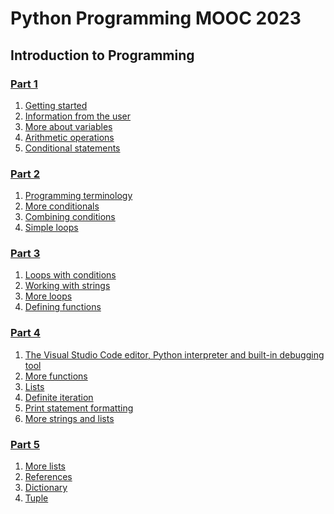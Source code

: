 # Python Programming MOOC 2023
## Introduction to Programming
### [Part 1](https://github.com/antoniolopez7217/Python_Programming_MOOC/tree/main/part1)
1. [Getting started](https://github.com/antoniolopez7217/Python_Programming_MOOC/tree/main/part1/1.%20Getting%20started)
2. [Information from the user](https://github.com/antoniolopez7217/Python_Programming_MOOC/tree/main/part1/2.%20Information%20from%20the%20user)
3. [More about variables](https://github.com/antoniolopez7217/Python_Programming_MOOC/tree/main/part1/3.%20More%20about%20variables)
4. [Arithmetic operations](https://github.com/antoniolopez7217/Python_Programming_MOOC/tree/main/part1/4.%20Arithmetic%20operations)
5. [Conditional statements](https://github.com/antoniolopez7217/Python_Programming_MOOC/tree/main/part1/5.%20Conditional%20statements)

### [Part 2](https://github.com/antoniolopez7217/Python_Programming_MOOC/tree/main/part2)
1. [Programming terminology](https://github.com/antoniolopez7217/Python_Programming_MOOC/tree/main/part2/1.%20Programming%20terminology)
2. [More conditionals](https://github.com/antoniolopez7217/Python_Programming_MOOC/tree/main/part2/2.%20More%20conditionals)
3. [Combining conditions](https://github.com/antoniolopez7217/Python_Programming_MOOC/tree/main/part2/3.%20Combining%20conditions)
4. [Simple loops](https://github.com/antoniolopez7217/Python_Programming_MOOC/tree/main/part2/4.%20Simple%20loops)

### [Part 3](https://github.com/antoniolopez7217/Python_Programming_MOOC/tree/main/part3)
1. [Loops with conditions](https://github.com/antoniolopez7217/Python_Programming_MOOC/tree/main/part3/1.%20Loops%20with%20conditions)
2. [Working with strings](https://github.com/antoniolopez7217/Python_Programming_MOOC/tree/main/part3/2.%20Working%20with%20strings)
3. [More loops](https://github.com/antoniolopez7217/Python_Programming_MOOC/tree/main/part3/3.%20More%20loops)
4. [Defining functions](https://github.com/antoniolopez7217/Python_Programming_MOOC/tree/main/part3/4.%20Defining%20functions)

### [Part 4](https://github.com/antoniolopez7217/Python_Programming_MOOC/tree/main/part4)
1. [The Visual Studio Code editor, Python interpreter and built-in debugging tool](https://github.com/antoniolopez7217/Python_Programming_MOOC/tree/main/part4/1.%20The%20Visual%20Studio%20Code%20editor%2C%20Python%20interpreter%20and%20built-in%20debugging%20tool)
2. [More functions](https://github.com/antoniolopez7217/Python_Programming_MOOC/tree/main/part4/2.%20More%20functions)
3. [Lists](https://github.com/antoniolopez7217/Python_Programming_MOOC/tree/main/part4/3.%20Lists)
4. [Definite iteration](https://github.com/antoniolopez7217/Python_Programming_MOOC/tree/main/part4/4.%20Definite%20iteration)
5. [Print statement formatting](https://github.com/antoniolopez7217/Python_Programming_MOOC/tree/main/part4/5.%20Print%20statement%20formatting)
6. [More strings and lists](https://github.com/antoniolopez7217/Python_Programming_MOOC/tree/main/part4/6.%20More%20strings%20and%20lists)

### [Part 5]()
1. [More lists]()
2. [References]()
3. [Dictionary]()
4. [Tuple]()